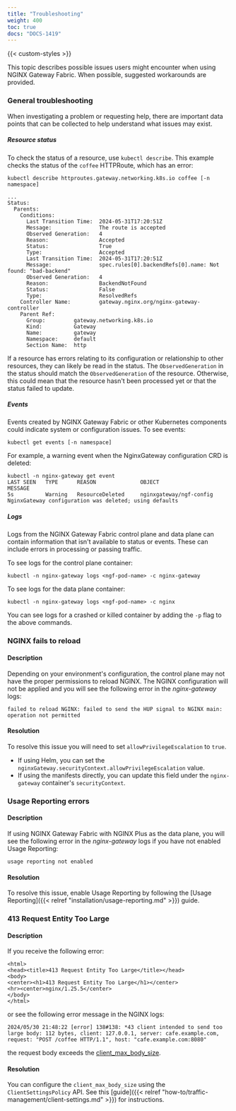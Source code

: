 ```yaml
---
title: "Troubleshooting"
weight: 400
toc: true
docs: "DOCS-1419"
---
```


{{< custom-styles >}}

This topic describes possible issues users might encounter when using NGINX Gateway Fabric. When possible, suggested workarounds are provided.

### General troubleshooting

When investigating a problem or requesting help, there are important data points that can be collected to help understand what issues may exist.

##### Resource status

To check the status of a resource, use `kubectl describe`. This example checks the status of the `coffee` HTTPRoute, which has an error:

```shell
kubectl describe httproutes.gateway.networking.k8s.io coffee [-n namespace]
```

```text
...
Status:
  Parents:
    Conditions:
      Last Transition Time:  2024-05-31T17:20:51Z
      Message:               The route is accepted
      Observed Generation:   4
      Reason:                Accepted
      Status:                True
      Type:                  Accepted
      Last Transition Time:  2024-05-31T17:20:51Z
      Message:               spec.rules[0].backendRefs[0].name: Not found: "bad-backend"
      Observed Generation:   4
      Reason:                BackendNotFound
      Status:                False
      Type:                  ResolvedRefs
    Controller Name:         gateway.nginx.org/nginx-gateway-controller
    Parent Ref:
      Group:         gateway.networking.k8s.io
      Kind:          Gateway
      Name:          gateway
      Namespace:     default
      Section Name:  http
```

If a resource has errors relating to its configuration or relationship to other resources, they can likely be read in the status. The `ObservedGeneration` in the status should match the `ObservedGeneration` of the resource. Otherwise, this could mean that the resource hasn't been processed yet or that the status failed to update.

##### Events

Events created by NGINX Gateway Fabric or other Kubernetes components could indicate system or configuration issues. To see events:

```shell
kubectl get events [-n namespace]
```

For example, a warning event when the NginxGateway configuration CRD is deleted:

```text
kubectl -n nginx-gateway get event
LAST SEEN   TYPE      REASON              OBJECT                                           MESSAGE
5s          Warning   ResourceDeleted     nginxgateway/ngf-config                          NginxGateway configuration was deleted; using defaults
```

##### Logs

Logs from the NGINX Gateway Fabric control plane and data plane can contain information that isn't available to status or events. These can include errors in processing or passing traffic.

To see logs for the control plane container:

```shell
kubectl -n nginx-gateway logs <ngf-pod-name> -c nginx-gateway
```

To see logs for the data plane container:

```shell
kubectl -n nginx-gateway logs <ngf-pod-name> -c nginx
```

You can see logs for a crashed or killed container by adding the `-p` flag to the above commands.

### NGINX fails to reload

#### Description

Depending on your environment's configuration, the control plane may not have the proper permissions to reload NGINX. The NGINX configuration will not be applied and you will see the following error in the _nginx-gateway_ logs:

`failed to reload NGINX: failed to send the HUP signal to NGINX main: operation not permitted`

#### Resolution

To resolve this issue you will need to set `allowPrivilegeEscalation` to `true`.

- If using Helm, you can set the `nginxGateway.securityContext.allowPrivilegeEscalation` value.
- If using the manifests directly, you can update this field under the `nginx-gateway` container's `securityContext`.

### Usage Reporting errors

#### Description

If using NGINX Gateway Fabric with NGINX Plus as the data plane, you will see the following error in the _nginx-gateway_ logs if you have not enabled Usage Reporting:

`usage reporting not enabled`

#### Resolution

To resolve this issue, enable Usage Reporting by following the [Usage Reporting]({{< relref "installation/usage-reporting.md" >}}) guide.

### 413 Request Entity Too Large

#### Description

If you receive the following error:

```text
<html>
<head><title>413 Request Entity Too Large</title></head>
<body>
<center><h1>413 Request Entity Too Large</h1></center>
<hr><center>nginx/1.25.5</center>
</body>
</html>
```

or see the following error message in the NGINX logs:

```text
2024/05/30 21:48:22 [error] 138#138: *43 client intended to send too large body: 112 bytes, client: 127.0.0.1, server: cafe.example.com, request: "POST /coffee HTTP/1.1", host: "cafe.example.com:8080"
```

the request body exceeds the [client_max_body_size](https://nginx.org/en/docs/http/ngx_http_core_module.html#client_max_body_size).

#### Resolution

You can configure the `client_max_body_size` using the `ClientSettingsPolicy` API. See this [guide]({{< relref "how-to/traffic-management/client-settings.md" >}}) for instructions.
